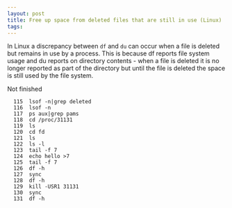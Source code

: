 ```yaml
---
layout: post 
title: Free up space from deleted files that are still in use (Linux)
tags: 
---
```


In Linux a discrepancy between `df` and `du` can occur when a file is
deleted but remains in use by a process. This is because df reports file
system usage and du reports on directory contents - when a file is
deleted it is no longer reported as part of the directory but until the
file is deleted the space is still used by the file system.

Not finished

      115  lsof -n|grep deleted
      116  lsof -n
      117  ps aux|grep pams
      118  cd /proc/31131
      119  ls
      120  cd fd
      121  ls
      122  ls -l
      123  tail -f 7
      124  echo hello >7
      125  tail -f 7
      126  df -h
      127  sync
      128  df -h
      129  kill -USR1 31131
      130  sync
      131  df -h
